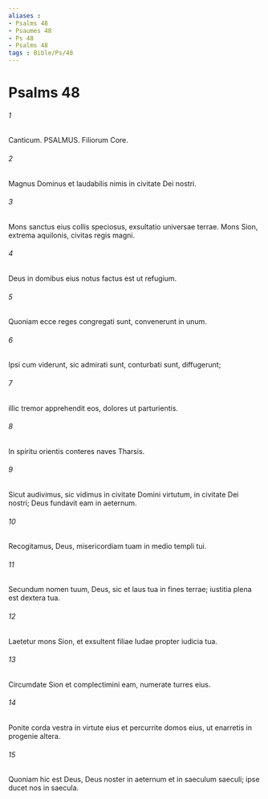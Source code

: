 ```yaml
---
aliases : 
- Psalms 48
- Psaumes 48
- Ps 48
- Psalms 48
tags : Bible/Ps/48
---
```


# Psalms 48

###### 1
Canticum. PSALMUS. Filiorum Core.
###### 2
Magnus Dominus et laudabilis nimis in civitate Dei nostri.
###### 3
Mons sanctus eius collis speciosus, exsultatio universae terrae. Mons Sion, extrema aquilonis, civitas regis magni.
###### 4
Deus in domibus eius notus factus est ut refugium.
###### 5
Quoniam ecce reges congregati sunt, convenerunt in unum.
###### 6
Ipsi cum viderunt, sic admirati sunt, conturbati sunt, diffugerunt;
###### 7
illic tremor apprehendit eos, dolores ut parturientis.
###### 8
In spiritu orientis conteres naves Tharsis.
###### 9
Sicut audivimus, sic vidimus in civitate Domini virtutum, in civitate Dei nostri; Deus fundavit eam in aeternum.
###### 10
Recogitamus, Deus, misericordiam tuam in medio templi tui.
###### 11
Secundum nomen tuum, Deus, sic et laus tua in fines terrae; iustitia plena est dextera tua.
###### 12
Laetetur mons Sion, et exsultent filiae Iudae propter iudicia tua.
###### 13
Circumdate Sion et complectimini eam, numerate turres eius.
###### 14
Ponite corda vestra in virtute eius et percurrite domos eius, ut enarretis in progenie altera.
###### 15
Quoniam hic est Deus, Deus noster in aeternum et in saeculum saeculi; ipse ducet nos in saecula.
